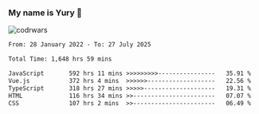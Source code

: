 ### My name is Yury 👋 
![codrwars](https://www.codewars.com/users/litury/badges/micro) 


<!--START_SECTION:waka-->

```txt
From: 28 January 2022 - To: 27 July 2025

Total Time: 1,648 hrs 59 mins

JavaScript       592 hrs 11 mins >>>>>>>>>----------------   35.91 %
Vue.js           372 hrs 4 mins  >>>>>>-------------------   22.56 %
TypeScript       318 hrs 27 mins >>>>>--------------------   19.31 %
HTML             116 hrs 34 mins >>-----------------------   07.07 %
CSS              107 hrs 2 mins  >>-----------------------   06.49 %
```

<!--END_SECTION:waka-->

